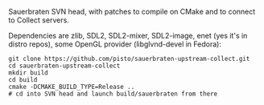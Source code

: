 Sauerbraten SVN head, with patches to compile on CMake and to connect to Collect servers.

Dependencies are zlib, SDL2, SDL2-mixer, SDL2-image, enet (yes it's in distro repos), some OpenGL provider (libglvnd-devel in Fedora):
```
git clone https://github.com/pisto/sauerbraten-upstream-collect.git
cd sauerbraten-upstream-collect
mkdir build
cd build
cmake -DCMAKE_BUILD_TYPE=Release ..
# cd into SVN head and launch build/sauerbraten from there
```
